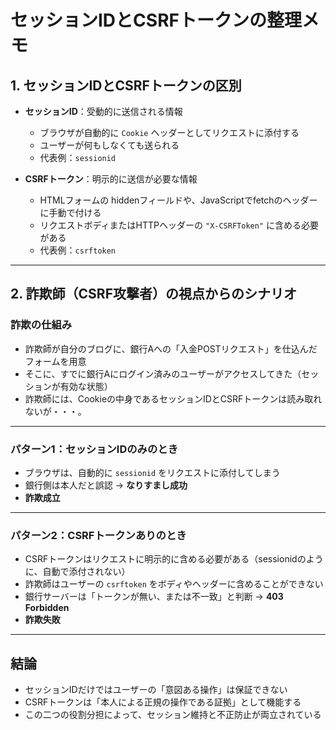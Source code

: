 
# セッションIDとCSRFトークンの整理メモ

## 1. セッションIDとCSRFトークンの区別

- **セッションID**：受動的に送信される情報  
  - ブラウザが自動的に `Cookie` ヘッダーとしてリクエストに添付する  
  - ユーザーが何もしなくても送られる  
  - 代表例：`sessionid`

- **CSRFトークン**：明示的に送信が必要な情報  
  - HTMLフォームの hiddenフィールドや、JavaScriptでfetchのヘッダーに手動で付ける  
  - リクエストボディまたはHTTPヘッダーの `"X-CSRFToken"` に含める必要がある  
  - 代表例：`csrftoken`

---

## 2. 詐欺師（CSRF攻撃者）の視点からのシナリオ

### 詐欺の仕組み
- 詐欺師が自分のブログに、銀行Aへの「入金POSTリクエスト」を仕込んだフォームを用意
- そこに、すでに銀行Aにログイン済みのユーザーがアクセスしてきた（セッションが有効な状態）
- 詐欺師には、Cookieの中身であるセッションIDとCSRFトークンは読み取れないが・・・。

---

### パターン1：セッションIDのみのとき

- ブラウザは、自動的に `sessionid` をリクエストに添付してしまう  
- 銀行側は本人だと誤認 → **なりすまし成功**  
- **詐欺成立**

---

### パターン2：CSRFトークンありのとき
- CSRFトークンはリクエストに明示的に含める必要がある（sessionidのように、自動で添付されない）
- 詐欺師はユーザーの `csrftoken` をボディやヘッダーに含めることができない
- 銀行サーバーは「トークンが無い、または不一致」と判断 → **403 Forbidden**
- **詐欺失敗**

---

## 結論

- セッションIDだけではユーザーの「意図ある操作」は保証できない
- CSRFトークンは「本人による正規の操作である証拠」として機能する
- この二つの役割分担によって、セッション維持と不正防止が両立されている

